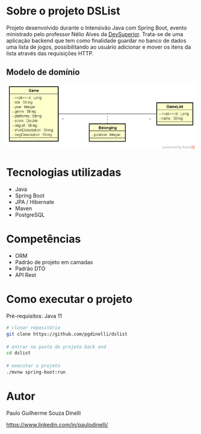 # Sobre o projeto DSList

Projeto desenvolvido durante o Intensivão Java com Spring Boot, evento ministrado pelo professor Nélio Alves da [DevSuperior](https://devsuperior.com "Site da DevSuperior").
Trata-se de uma aplicação backend que tem como finalidade guardar no banco de dados uma lista de jogos, possibilitando ao usuário adicionar e mover os itens da lista através das requisições HTTP.

## Modelo de domínio
![Modelo Conceitual](https://raw.githubusercontent.com/devsuperior/java-spring-dslist/main/resources/dslist-model.png)

# Tecnologias utilizadas
- Java
- Spring Boot
- JPA / Hibernate
- Maven
- PostgreSQL

# Competências
- ORM
- Padrão de projeto em camadas
- Padrão DTO
- API Rest

# Como executar o projeto

Pré-requisitos: Java 11

```bash
# clonar repositório
git clone https://github.com/pgdinelli/dslist

# entrar na pasta do projeto back end
cd dslist

# executar o projeto
./mvnw spring-boot:run
```

# Autor

Paulo Guilherme Souza Dinelli

https://www.linkedin.com/in/paulodinelli/
